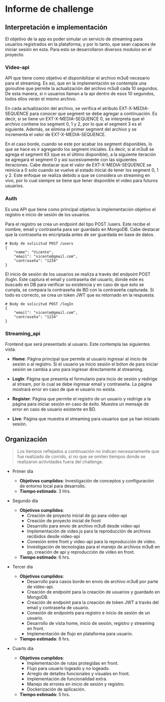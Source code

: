 # Informe de challenge

## Interpretación e implementación

El objetivo de la app es poder simular un servicio de streaming para usuarios registrados en la plataforma, y por lo tanto, que sean capaces de iniciar sesión en esta. Para esto se desarrollaron diversos modulos en el proyecto.

### Video-api

API que tiene como objetivo el disponibilizar el archivo m3u8 necesario para el streaming. Es así, que en la implementación se contempla una goroutine que permite la actualización del archivo m3u8 cada 10 segundos. De esta manera, si n usuarios llaman a la api dentro de esos 10 segundos, todos ellos verán el mismo archivo. 

En cada actualización del archivo, se verifica el atributo EXT-X-MEDIA-SEQUENCE para conocer que segment se debe agregar a continuación. Es decir, si se tiene un EXT-X-MEDIA-SEQUENCE 0, se interpreta que el archivo contiene los segment 0, 1 y 2, por lo que el segment 3 es el siguiente. Además, se elimina el primer segment del archivo y se incrementa el valor de EXT-X-MEDIA-SEQUENCE. 

En el caso borde, cuando se este por acabar los segment disponibles, lo que se hace es ir agregando los segment iniciales. Es decir, si al m3u8 se agrega el segment 63 (que es el último disponible), a la siguiente iteración se agregará el segment 0 y así sucesivamente con las siguientes iteraciones. Cabe destacar que el valor de EXT-X-MEDIA-SEQUENCE se reinicia a 0 solo cuando se vuelve al estado inicial de tener los segment 0, 1 y 2. Este enfoque se realiza debido a que se considera un streaming en vivo, por lo cual siempre se tiene que tener disponible el video para futuros usuarios. 


### Auth 

Es una API que tiene como principal objetivo la implementación objetivo el registro e inicio de sesión de los usuarios. 

Para el registro se crea un endpoint del tipo POST /users. Este recibe el nombre, email y contraseña para ser guardado en MongoDB. Cabe destacar que la contraseña es encriptada antes de ser guardada en base de datos.


```
# Body de solicitud POST /users
{
    "name": "Vicente",
    "email": "vicente@gmail.com",
    "contraseña": "1234"
}
```

El inicio de sesión de los usuarios se realiza a través del endpoint POST /logIn. Este captura el email y contraseña del usuario, donde este es buscado en DB para verificar su existencia y en caso de que esto se cumpla, se compara la contraseña de BD con la contraseña capturada. Si todo es correcto, se crea un token JWT que es retornado en la respuesta.

```
# Body de solicitud POST /logIn
{
    "email": "vicente@gmail.com",
    "contraseña": "1234"
}
```

### Streaming_api

Frontend que será presentado al usuario. Este contempla las siguientes vista.

- **Home**: Página principal que permite al usuario ingresar al inicio de sesión o al registro. Si el usuario ya inicio sesión el bóton de para iniciar sesión se cambia a uno para ingresar directamente al streaming. 

- **LogIn**: Página que presenta el formulario para incio de sesión y redirige al stream, por lo cual se debe ingresar email y contraseña. La página mostrará error en caso de que el usuario no exista. 

- **Register**: Página que permite el registro de un usuario y redirige a la página para iniciar sesión en caso de éxito. Muestra un mensaje de error en caso de usuario existente en BD. 

- **Live**: Página que muestra el streaming para usuarios que ya han iniciado sesión. 


## Organización

> Los tiempos reflejados a continuación no indican necesariamente que fue realizado de corrido, si no que se omiten tiempos donde se realizaron actividades fuera del challenge. 

- Primer día
    - **Objetivos cumplidos**: Investigación de conceptos y configuración de entorno local para desarrollo.
    - **Tiempo estimado**: 3 Hrs. 

- Segundo día 
    - **Objetivos cumplidos**:  
        - Creación de proyecto inicial de go para video-api
        - Creación de proyecto inicial de front
        - Desarrollo para envio de archivo m3u8 desde video-api
        - Implementación de video.js para la reproducción de archivos recibidos desde video-api
        - Conexión entre front y video-api para la reproducción de video.
        - Investigación de tecnologías para el manejo de archivos m3u8 en go, creación de api y reproducción de video en front.
    - **Tiempo estimado**: 6 hrs.

- Tercer día
    - **Objetivos cumplidos**:
        - Desarrollo para casos borde en envio de archivo m3u8 por parte de video-api.
        - Creación de endpoint para la creación de usuarios y guardado en MongoDB.
        - Creación de endpoint para la creación de token JWT a través del email y contraseña de usuario. 
        - Conexión de endpoints para registro e inicio de sesión de un usuario. 
        - Desarrollo de vista home, inicio de sesión, registro y streaming en front. 
        - Implementación de flujo en plataforma para usuario. 
    - **Tiempo estimado**: 8 hrs.

- Cuarto día
    - **Objetivos cumplidos**:
        - Implementación de rutas protegidas en front. 
        - Flujo para usuario logeado y no logeado. 
        - Arreglo de detalles funcionales y visuales en front. 
        - Implementación de funcionalidad extra.
        - Manejo de errores en inicio de sesión y registro. 
        - Dockerización de aplicación. 
    - **Tiempo estimado**: 5 hrs. 